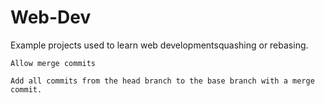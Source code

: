 # Web-Dev
Example projects used to learn web developmentsquashing or rebasing.

    Allow merge commits

    Add all commits from the head branch to the base branch with a merge commit.
